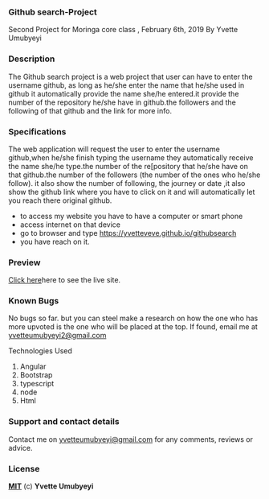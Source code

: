 ### Github search-Project
Second Project for Moringa core class , February 6th, 2019
By Yvette Umubyeyi

### Description
The Github search project is a web project that user can have to enter the username github, as long as he/she enter the name that he/she used in github it automatically provide the name she/he entered.it provide the number of the repository he/she have in github.the followers and the following of that github and the link for more info.

### Specifications
The web application will request the user to enter the username github,when he/she finish typing the username they automatically receive the name she/he type.the number of the re[pository that he/she have on that github.the number of the followers (the number of the ones who he/she follow). it also show the number of following, the journey or date ,it also show the github link where you have to click on it and will automatically let you reach there original github.

* to access my website you have to have a computer or smart phone
* access internet on that device
* go to browser and type https://yvetteveve.github.io/githubsearch
* you have reach on it.

### Preview
 <a href="https://yvetteveve.github.io/githubsearch" rel="nofollow">Click here</a>here to see the live site.

### Known Bugs
No bugs so far. but you can steel make a research on how the one who has more upvoted is the one who will be placed at the top. If found, email me at yvetteumubyeyi2@gmail.com

Technologies Used
1. Angular
2. Bootstrap
3. typescript
4. node
5. Html
### Support and contact details
Contact me on yvetteumubyeyi@gmail.com for any comments, reviews or advice.

### License
**[MIT](http://choosealisence.com/licenses/mit)** (c) **Yvette Umubyeyi**

